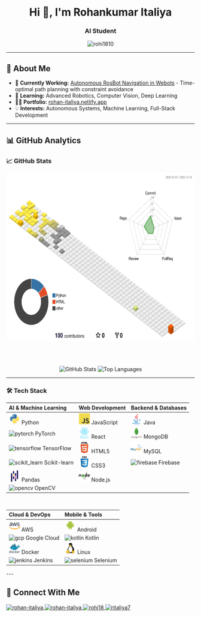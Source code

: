 <h1 align="center">Hi 👋, I'm Rohankumar Italiya</h1>
<h3 align="center">AI Student</h3>

<p align="center">
  <img src="https://komarev.com/ghpvc/?username=rohi1810&label=Profile%20views&color=0e75b6&style=flat" alt="rohi1810" />
</p>

---

## 🚀 About Me

- 🔭 **Currently Working:** [Autonomous RosBot Navigation in Webots](https://github.com/rohi1810/ROSbotWebots) - Time-optimal path planning with constraint avoidance
- 🌱 **Learning:** Advanced Robotics, Computer Vision, Deep Learning
- 👨‍💻 **Portfolio:** [rohan-italiya.netlify.app](https://rohan-italiya.netlify.app/)
- 💡 **Interests:** Autonomous Systems, Machine Learning, Full-Stack Development

---

## 📊 GitHub Analytics

### 📈 GitHub Stats
<div align="center">
  <!-- Top: 3D Chart -->
  <img src="./profile-3d-contrib/profile-season-animate.svg" width="700" height="450" alt="3D Contribution Chart">
  
  <br><br>
  
  <!-- Bottom: Stats side by side -->
  <img height="160em" src="https://github-readme-stats.vercel.app/api?username=rohi1810&show_icons=true&theme=radical&include_all_commits=true&count_private=true&hide_border=true" alt="GitHub Stats" />
  <img height="160em" src="https://github-readme-stats.vercel.app/api/top-langs/?username=rohi1810&layout=compact&theme=radical&langs_count=8&hide_border=true" alt="Top Languages" />
</div>






---

### 🛠️ Tech Stack

<div align="center">
  
| AI & Machine Learning | Web Development | Backend & Databases |
| :--- | :--- | :--- |
| <img src="https://raw.githubusercontent.com/devicons/devicon/master/icons/python/python-original.svg" alt="python" width="30" height="30"/> Python | <img src="https://raw.githubusercontent.com/devicons/devicon/master/icons/javascript/javascript-original.svg" alt="javascript" width="30" height="30"/> JavaScript | <img src="https://raw.githubusercontent.com/devicons/devicon/master/icons/java/java-original.svg" alt="java" width="30" height="30"/> Java |
| <img src="https://www.vectorlogo.zone/logos/pytorch/pytorch-icon.svg" alt="pytorch" width="30" height="30"/> PyTorch | <img src="https://raw.githubusercontent.com/devicons/devicon/master/icons/react/react-original-wordmark.svg" alt="react" width="30" height="30"/> React | <img src="https://raw.githubusercontent.com/devicons/devicon/master/icons/mongodb/mongodb-original-wordmark.svg" alt="mongodb" width="30" height="30"/> MongoDB |
| <img src="https://www.vectorlogo.zone/logos/tensorflow/tensorflow-icon.svg" alt="tensorflow" width="30" height="30"/> TensorFlow | <img src="https://raw.githubusercontent.com/devicons/devicon/master/icons/html5/html5-original-wordmark.svg" alt="html5" width="30" height="30"/> HTML5 | <img src="https://raw.githubusercontent.com/devicons/devicon/master/icons/mysql/mysql-original-wordmark.svg" alt="mysql" width="30" height="30"/> MySQL |
| <img src="https://upload.wikimedia.org/wikipedia/commons/0/05/Scikit_learn_logo_small.svg" alt="scikit_learn" width="30" height="30"/> Scikit-learn | <img src="https://raw.githubusercontent.com/devicons/devicon/master/icons/css3/css3-original-wordmark.svg" alt="css3" width="30" height="30"/> CSS3 | <img src="https://www.vectorlogo.zone/logos/firebase/firebase-icon.svg" alt="firebase" width="30" height="30"/> Firebase |
| <img src="https://raw.githubusercontent.com/devicons/devicon/2ae2a900d2f041da66e950e4d48052658d850630/icons/pandas/pandas-original.svg" alt="pandas" width="30" height="30"/> Pandas | <img src="https://raw.githubusercontent.com/devicons/devicon/master/icons/nodejs/nodejs-original-wordmark.svg" alt="nodejs" width="30" height="30"/> Node.js |  |
| <img src="https://www.vectorlogo.zone/logos/opencv/opencv-icon.svg" alt="opencv" width="30" height="30"/> OpenCV |  |  |

<br>

| Cloud & DevOps | Mobile & Tools | 
| :--- | :--- |
| <img src="https://raw.githubusercontent.com/devicons/devicon/master/icons/amazonwebservices/amazonwebservices-original-wordmark.svg" alt="aws" width="30" height="30"/> AWS | <img src="https://raw.githubusercontent.com/devicons/devicon/master/icons/android/android-original-wordmark.svg" alt="android" width="30" height="30"/> Android |
| <img src="https://www.vectorlogo.zone/logos/google_cloud/google_cloud-icon.svg" alt="gcp" width="30" height="30"/> Google Cloud | <img src="https://www.vectorlogo.zone/logos/kotlinlang/kotlinlang-icon.svg" alt="kotlin" width="30" height="30"/> Kotlin |
| <img src="https://raw.githubusercontent.com/devicons/devicon/master/icons/docker/docker-original-wordmark.svg" alt="docker" width="30" height="30"/> Docker | <img src="https://raw.githubusercontent.com/devicons/devicon/master/icons/linux/linux-original.svg" alt="linux" width="30" height="30"/> Linux |
| <img src="https://www.vectorlogo.zone/logos/jenkins/jenkins-icon.svg" alt="jenkins" width="30" height="30"/> Jenkins | <img src="https://raw.githubusercontent.com/detain/svg-logos/780f25886640cef088af994181646db2f6b1a3f8/svg/selenium-logo.svg" alt="selenium" width="30" height="30"/> Selenium |

</div>
---

## 🤝 Connect With Me

<p align="left">
  <a href="https://linkedin.com/in/rohan-italiya" target="blank">
    <img align="center" src="https://raw.githubusercontent.com/rahuldkjain/github-profile-readme-generator/master/src/images/icons/Social/linked-in-alt.svg" alt="rohan-italiya" height="30" width="40" />
  </a>
  <a href="https://stackoverflow.com/users/rohan-italiya" target="blank">
    <img align="center" src="https://raw.githubusercontent.com/rahuldkjain/github-profile-readme-generator/master/src/images/icons/Social/stack-overflow.svg" alt="rohan-italiya" height="30" width="40" />
  </a>
  <a href="https://kaggle.com/rohi18" target="blank">
    <img align="center" src="https://raw.githubusercontent.com/rahuldkjain/github-profile-readme-generator/master/src/images/icons/Social/kaggle.svg" alt="rohi18" height="30" width="40" />
  </a>
  <a href="https://www.hackerrank.com/ritaliya7" target="blank">
    <img align="center" src="https://raw.githubusercontent.com/rahuldkjain/github-profile-readme-generator/master/src/images/icons/Social/hackerrank.svg" alt="ritaliya7" height="30" width="40" />
  </a>
</p>

